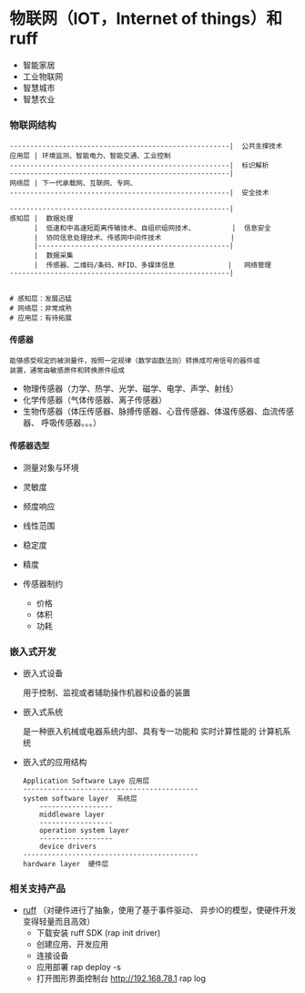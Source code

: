 # 物联网（IOT，Internet of things）和ruff

- 智能家居
- 工业物联网
- 智慧城市
- 智慧农业

### 物联网结构

```
------------------------------------------------------|  公共支撑技术
应用层 | 环境监测、智能电力、智能交通、工业控制                 
------------------------------------------------------|  标识解析
------------------------------------------------------|
网络层 | 下一代承载网、互联网、专网、
------------------------------------------------------|  安全技术

------------------------------------------------------|
感知层 |  数据处理
      |  低速和中高速短距离传输技术、自组织组网技术、         |  信息安全
      |  协同信息处理技术、传感网中间件技术                 |
      |-----------------------------------------------|  
      |  数据采集
      |  传感器、二维码/条码、RFID、多媒体信息             |   网络管理
------------------------------------------------------|


# 感知层：发展迅猛
# 网络层：非常成熟
# 应用层：有待拓展

```

#### 传感器

    能够感受规定的被测量件，按照一定规律（数学函数法则）转换成可用信号的器件或
    装置，通常由敏感原件和转换原件组成

- 物理传感器（力学、热学、光学、磁学、电学、声学、射线）
- 化学传感器（气体传感器、离子传感器）
- 生物传感器（体压传感器、脉搏传感器、心音传感器、体温传感器、血流传感器、
呼吸传感器。。。）

#### 传感器选型

- 测量对象与环境
- 灵敏度
- 频度响应
- 线性范围
- 稳定度
- 精度

- 传感器制约
    - 价格
    - 体积
    - 功耗

### 嵌入式开发

- 嵌入式设备

    用于控制、监视或者辅助操作机器和设备的装置

- 嵌入式系统

    是一种嵌入机械或电器系统内部、具有专一功能和 实时计算性能的 计算机系统

- 嵌入式的应用结构

    ```
    Application Software Laye 应用层
    -------------------------------------------
    system software layer  系统层
        ------------------
        middleware layer
        ------------------
        operation system layer
        ------------------
        device drivers
    -------------------------------------------
    hardware layer  硬件层

    ```

### 相关支持产品

- [ruff](https://rap.ruff.io) （对硬件进行了抽象，使用了基于事件驱动、
异步IO的模型，使硬件开发变得轻量而且高效）
    - 下载安装 ruff SDK (rap init driver)
    - 创建应用、开发应用
    - 连接设备
    - 应用部署 rap deploy -s
    - 打开图形界面控制台 http://192.168.78.1 rap log
